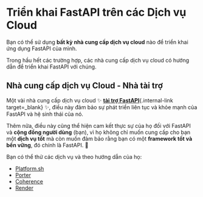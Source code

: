# Triển khai FastAPI trên các Dịch vụ Cloud

Bạn có thể sử dụng **bất kỳ nhà cung cấp dịch vụ cloud** nào để triển khai ứng dụng FastAPI của mình.

Trong hầu hết các trường hợp, các nhà cung cấp dịch vụ cloud có hướng dẫn để triển khai FastAPI với chúng.

## Nhà cung cấp dịch vụ Cloud - Nhà tài trợ
Một vài nhà cung cấp dịch vụ cloud ✨ [**tài trợ FastAPI**](../help-fastapi.md#sponsor-the-author){.internal-link target=_blank} ✨, điều này đảm bảo sự phát triển liên tục và khỏe mạnh của FastAPI và hệ sinh thái của nó.

Thêm nữa, điều này cũng thể hiện cam kết thực sự của họ đối với FastAPI và **cộng đồng người dùng** (bạn), vì họ không chỉ muốn cung cấp cho bạn một **dịch vụ tốt** mà còn muốn đảm bảo rằng bạn có một **framework tốt và bền vững**, đó chính là FastAPI. 🙇

Bạn có thể thử các dịch vụ và theo hướng dẫn của họ:

* <a href="https://docs.platform.sh/languages/python.html?utm_source=fastapi-signup&utm_medium=banner&utm_campaign=FastAPI-signup-June-2023" class="external-link" target="_blank">Platform.sh</a>
* <a href="https://docs.porter.run/language-specific-guides/fastapi" class="external-link" target="_blank">Porter</a>
* <a href="https://www.withcoherence.com/?utm_medium=advertising&utm_source=fastapi&utm_campaign=website" class="external-link" target="_blank">Coherence</a>
* <a href="https://docs.render.com/deploy-fastapi?utm_source=deploydoc&utm_medium=referral&utm_campaign=fastapi" class="external-link" target="_blank">Render</a>
